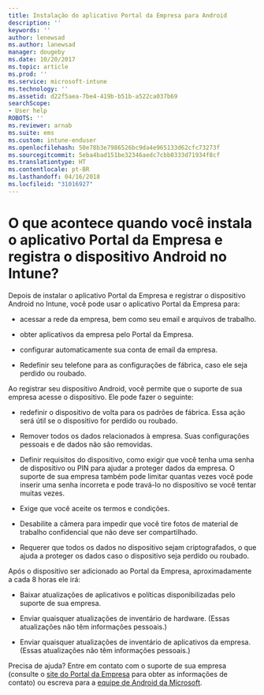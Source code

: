 ```yaml
---
title: Instalação do aplicativo Portal da Empresa para Android
description: ''
keywords: ''
author: lenewsad
ms.author: lanewsad
manager: dougeby
ms.date: 10/20/2017
ms.topic: article
ms.prod: ''
ms.service: microsoft-intune
ms.technology: ''
ms.assetid: d22f5aea-7be4-419b-b51b-a522ca037b69
searchScope:
- User help
ROBOTS: ''
ms.reviewer: arnab
ms.suite: ems
ms.custom: intune-enduser
ms.openlocfilehash: 50e78b3e7986526bc9da4e965133d62cfc73273f
ms.sourcegitcommit: 5eba4bad151be32346aedc7cbb0333d71934f8cf
ms.translationtype: HT
ms.contentlocale: pt-BR
ms.lasthandoff: 04/16/2018
ms.locfileid: "31016927"
---
```

# <a name="what-happens-if-you-install-the-company-portal-app-and-enroll-your-android-device-in-intune"></a>O que acontece quando você instala o aplicativo Portal da Empresa e registra o dispositivo Android no Intune?

Depois de instalar o aplicativo Portal da Empresa e registrar o dispositivo Android no Intune, você pode usar o aplicativo Portal da Empresa para:

-   acessar a rede da empresa, bem como seu email e arquivos de trabalho.

-   obter aplicativos da empresa pelo Portal da Empresa.

-   configurar automaticamente sua conta de email da empresa.

-   Redefinir seu telefone para as configurações de fábrica, caso ele seja perdido ou roubado.

Ao registrar seu dispositivo Android, você permite que o suporte de sua empresa acesse o dispositivo. Ele pode fazer o seguinte:

-   redefinir o dispositivo de volta para os padrões de fábrica. Essa ação será útil se o dispositivo for perdido ou roubado.

-   Remover todos os dados relacionados à empresa. Suas configurações pessoais e de dados não são removidas.

-   Definir requisitos do dispositivo, como exigir que você tenha uma senha de dispositivo ou PIN para ajudar a proteger dados da empresa. O suporte de sua empresa também pode limitar quantas vezes você pode inserir uma senha incorreta e pode travá-lo no dispositivo se você tentar muitas vezes.

-   Exige que você aceite os termos e condições.

-   Desabilite a câmera para impedir que você tire fotos de material de trabalho confidencial que não deve ser compartilhado.

-   Requerer que todos os dados no dispositivo sejam criptografados, o que ajuda a proteger os dados caso o dispositivo seja perdido ou roubado.

Após o dispositivo ser adicionado ao Portal da Empresa, aproximadamente a cada 8 horas ele irá:

-   Baixar atualizações de aplicativos e políticas disponibilizadas pelo suporte de sua empresa.

-   Enviar quaisquer atualizações de inventário de hardware. (Essas atualizações não têm informações pessoais.)

-   Enviar quaisquer atualizações de inventário de aplicativos da empresa. (Essas atualizações não têm informações pessoais.)

Precisa de ajuda? Entre em contato com o suporte de sua empresa (consulte o [site do Portal da Empresa](https://portal.manage.microsoft.com#HelpDeskDialog) para obter as informações de contato) ou escreva para a <a href="mailto:wintunedroidfbk@microsoft.com?subject=I'm having trouble installing the Company Portal app on my Android device&body=Describe the issue you're experiencing here.">equipe de Android da Microsoft</a>.
